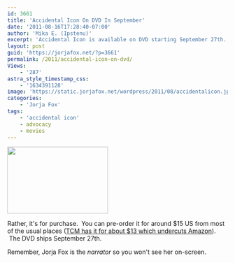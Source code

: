 ```yaml
---
id: 3661
title: 'Accidental Icon On DVD In September'
date: '2011-08-16T17:28:40-07:00'
author: 'Mika E. (Ipstenu)'
excerpt: 'Accidental Icon is available on DVD starting September 27th.'
layout: post
guid: 'https://jorjafox.net/?p=3661'
permalink: /2011/accidental-icon-on-dvd/
Views:
    - '287'
astra_style_timestamp_css:
    - '1634391128'
image: 'https://static.jorjafox.net/wordpress/2011/08/accidentalicon.jpg'
categories:
    - 'Jorja Fox'
tags:
    - 'accidental icon'
    - advocacy
    - movies
---
```


<img class="aligncenter size-medium wp-image-3662" title="accidentalicon" src="//static.jorjafox.net/wordpress/2011/08/accidentalicon-230x153.jpg" alt="" width="230" height="153" />

Rather, it's for purchase.  You can pre-order it for around $15 US from most of the usual places (<a href="http://shop.tcm.com/product.asp?sku=D31258">TCM has it for about $13 which undercuts Amazon</a>).  The DVD ships September 27th.

Remember, Jorja Fox is the <em>narrator</em> so you won't see her on-screen.